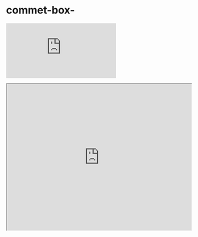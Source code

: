 # commet-box-

![cmnt](https://github.com/Thajudecodes/commet-box-/blob/acc1c1d80f03773f544e1e328a368b831619b6f1/Addcomment.html)
<iframe src="https://github.com/Thajudecodes/commet-box-/blob/acc1c1d80f03773f544e1e328a368b831619b6f1/Addcomment.html" height="400" width="100%"></iframe>
